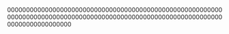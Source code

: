 
00000000000000000000000000000000000000000000000000000000000000000000000000000000000000000000000000000000000000000000000000000000000






















